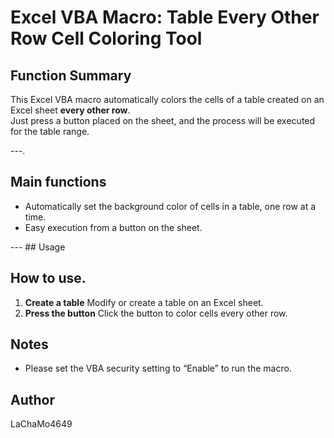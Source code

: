 # Excel VBA Macro: Table Every Other Row Cell Coloring Tool

## Function Summary

This Excel VBA macro automatically colors the cells of a table created on an Excel sheet **every other row**.  
Just press a button placed on the sheet, and the process will be executed for the table range.

---.

## Main functions

- Automatically set the background color of cells in a table, one row at a time.
- Easy execution from a button on the sheet.

--- ## Usage

## How to use.

1. **Create a table** 
 Modify or create a table on an Excel sheet.
2. **Press the button** 
 Click the button to color cells every other row.

## Notes

- Please set the VBA security setting to “Enable” to run the macro.

## Author

LaChaMo4649
